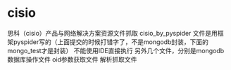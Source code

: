 # cisio
思科（cisio）产品与网络解决方案资源文件抓取
cisio_by_pyspider 文件是用框架pyspider写的（上面提交的时候打错字了，不是mongodb封装，下面的mongo_test才是封装） 不能使用IDE直接执行
另外几个文件，分别是mongodb数据库操作文件 oid参数获取文件  解析抓取文件  
